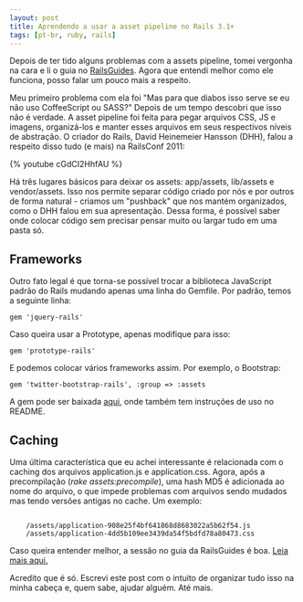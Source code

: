 ```yaml
---
layout: post
title: Aprendendo a usar a asset pipeline no Rails 3.1+
tags: [pt-br, ruby, rails]
---
```


Depois de ter tido alguns problemas com a assets pipeline, tomei vergonha na cara e li o guia no [RailsGuides](http://guides.rubyonrails.org/asset_pipeline.html). Agora que entendi melhor como ele funciona, posso falar um pouco mais a respeito.

Meu primeiro problema com ela foi "Mas para que diabos isso serve se eu não uso CoffeeScript ou SASS?" Depois de um tempo descobri que isso não é verdade. A asset pipeline foi feita para pegar arquivos CSS, JS e imagens, organizá-los e manter esses arquivos em seus respectivos níveis de abstração. O criador do Rails, David Heinemeier Hansson (DHH), falou a respeito disso tudo (e mais) na RailsConf 2011:

{% youtube cGdCI2HhfAU %}

Há três lugares básicos para deixar os assets: app/assets, lib/assets e vendor/assets. Isso nos permite separar código criado por nós e por outros de forma natural - criamos um "pushback" que nos mantém organizados, como o DHH falou em sua apresentação. Dessa forma, é possível saber onde colocar código sem precisar pensar muito ou largar tudo em uma pasta só.

Frameworks
----------

Outro fato legal é que torna-se possível trocar a biblioteca JavaScript padrão do Rails mudando apenas uma linha do Gemfile. Por padrão, temos a seguinte linha:

<code>gem 'jquery-rails'</code>

Caso queira usar a Prototype, apenas modifique para isso:

<code>gem 'prototype-rails'</code>

E podemos colocar vários frameworks assim. Por exemplo, o Bootstrap:

<code>gem 'twitter-bootstrap-rails', :group => :assets</code>

A gem pode ser baixada [aqui](https://github.com/seyhunak/twitter-bootstrap-rails), onde também tem instruções de uso no README.

Caching
-------

Uma última característica que eu achei interessante é relacionada com o caching dos arquivos application.js e application.css. Agora, após a precompilação (_rake assets:precompile_), uma hash MD5 é adicionada ao nome do arquivo, o que impede problemas com arquivos sendo mudados mas tendo versões antigas no cache. Um exemplo:

<code>
	/assets/application-908e25f4bf641868d8683022a5b62f54.js
	/assets/application-4dd5b109ee3439da54f5bdfd78a80473.css
</code>

Caso queira entender melhor, a sessão no guia da RailsGuides é boa. [Leia mais aqui.](http://guides.rubyonrails.org/asset_pipeline.html#in-production)

Acredito que é só. Escrevi este post com o intuito de organizar tudo isso na minha cabeça e, quem sabe, ajudar alguém. Até mais.